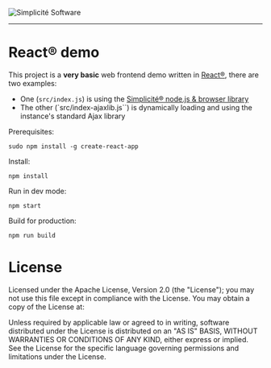 ![Simplicit&eacute; Software](https://www.simplicite.io/resources/logos/logo250.png)
* * *

React&reg; demo
===============

This project is a **very basic** web frontend demo written in [React&reg;](https://reactjs.org/), there are two examples:

- One (`src/index.js`) is using the [Simplicit&eacute;&reg; node.js &amp; browser library](https://github.com/simplicitesoftware/nodejs-api)
- The other (`src/index-ajaxlib.js``) is dynamically loading and using the instance's standard Ajax library

Prerequisites:

	sudo npm install -g create-react-app

Install:

	npm install

Run in dev mode:

	npm start

Build for production: 

	npm run build

License
=======

Licensed under the Apache License, Version 2.0 (the "License");
you may not use this file except in compliance with the License.
You may obtain a copy of the License at:

[](http://www.apache.org/licenses/LICENSE-2.0)

Unless required by applicable law or agreed to in writing, software
distributed under the License is distributed on an "AS IS" BASIS,
WITHOUT WARRANTIES OR CONDITIONS OF ANY KIND, either express or implied.
See the License for the specific language governing permissions and
limitations under the License.

